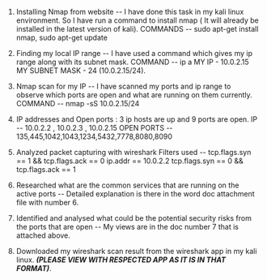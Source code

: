 1) Installing Nmap from website -- I have done this task in my kali linux environment. So I have run a command to install nmap ( It will already be installed in the latest version of kali).
     COMMANDS --  sudo apt-get install nmap,
                  sudo apt-get update

2) Finding my local IP range -- I have used a command which gives my ip range along with its subnet mask.
   COMMAND --   ip a
    MY IP - 10.0.2.15
    MY SUBNET MASK - 24
   (10.0.2.15/24).

3) Nmap scan for my IP -- I have scanned my ports and ip range to observe which ports are open and what are running on them currently.
   COMMAND --   nmap -sS 10.0.2.15/24

4) IP addresses and Open ports : 3 ip hosts are up and 9 ports are open.
            IP -- 10.0.2.2 , 10.0.2.3 , 10.0.2.15
            OPEN PORTS -- 135,445,1042,1043,1234,5432,7778,8080,8090

5) Analyzed packet capturing with wireshark
      Filters used -- tcp.flags.syn == 1 && tcp.flags.ack == 0
                     ip.addr == 10.0.2.2
                     tcp.flags.syn == 0 && tcp.flags.ack == 1

6) Researched what are the common services that are running on the active ports -- Detailed explanation is there in the word doc attachment file with number 6.

7) Identified and analysed what could be the potential security risks from the ports that are open -- My views are in the doc number 7 that is attached above.

8) Downloaded my wireshark scan result from the wireshark app in my kali linux. ***(PLEASE VIEW WITH RESPECTED APP AS IT IS IN THAT FORMAT)***.
